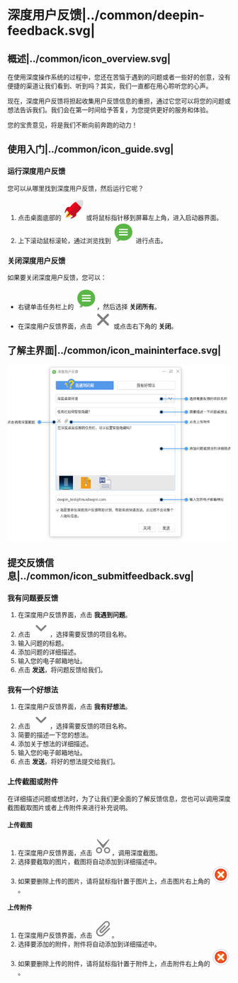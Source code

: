 # 深度用户反馈|../common/deepin-feedback.svg|

## 概述|../common/icon_overview.svg|

在使用深度操作系统的过程中，您还在苦恼于遇到的问题或者一些好的创意，没有便捷的渠道让我们看到、听到吗？其实，我们一直都在用心聆听您的心声。

现在，深度用户反馈将担起收集用户反馈信息的重担，通过它您可以将您的问题或想法告诉我们。我们会在第一时间给予答复，为您提供更好的服务和体验。

您的宝贵意见，将是我们不断向前奔跑的动力！

## 使用入门|../common/icon_guide.svg|

### 运行深度用户反馈

您可以从哪里找到深度用户反馈，然后运行它呢？

1. 点击桌面底部的 ![launcher-24](icon/launcher-24.svg) 或将鼠标指针移到屏幕左上角，进入启动器界面。
2. 上下滚动鼠标滚轮，通过浏览找到 ![feedback_icon-24](icon/feedback_icon-24.svg) 进行点击。

### 关闭深度用户反馈

如果要关闭深度用户反馈，您可以：

- 右键单击任务栏上的 ![feedback_icon-24](icon/feedback_icon-24.svg)，然后选择 **关闭所有**。
- 在深度用户反馈界面，点击 ![close_icon](icon/close_icon.svg) 或点击右下角的 **关闭**。

## 了解主界面|../common/icon_maininterface.svg|

![1|feedback](png/feedback.png)

## 提交反馈信息|../common/icon_submitfeedback.svg|

### 我有问题要反馈

1. 在深度用户反馈界面，点击 **我遇到问题**。
2. 点击 ![down_icon](icon/down_icon.svg)，选择需要反馈的项目名称。
3. 输入问题的标题。
4. 添加问题的详细描述。
5. 输入您的电子邮箱地址。
6. 点击 **发送**，将问题反馈给我们。

### 我有一个好想法

1. 在深度用户反馈界面，点击 **我有好想法**。
2. 点击 ![down_icon](icon/down_icon.svg)，选择需要反馈的项目名称。
3. 简要的描述一下您的想法。
4. 添加关于想法的详细描述。
5. 输入您的电子邮箱地址。
6. 点击 **发送**，将好的想法提交给我们。

### 上传截图或附件

在详细描述问题或想法时，为了让我们更全面的了解反馈信息，您也可以调用深度截图截取图片或者上传附件来进行补充说明。

#### 上传截图

1. 在深度用户反馈界面，点击 ![screenshot_icon](icon/screenshot_icon.svg)，调用深度截图。
2. 选择要截取的图片，截图将自动添加到详细描述中。
3. 如果要删除上传的图片，请将鼠标指针置于图片上，点击图片右上角的 ![delete_icon](icon/delete_icon.svg)。

#### 上传附件

1. 在深度用户反馈界面，点击 ![attachment_icon](icon/attachment_icon.svg)。
2. 选择要添加的附件，附件将自动添加到详细描述中。
3. 如果要删除上传的附件，请将鼠标指针置于附件上，点击附件右上角的 ![delete_icon](icon/delete_icon.svg)。